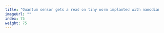 ```yaml
---
title: "Quantum sensor gets a read on tiny worm implanted with nanodiamonds"
imageUrl: ""
index: 75
weight: 75
---
```

